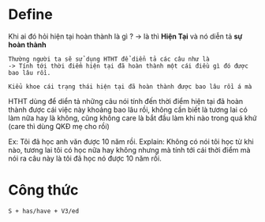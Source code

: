# Define
Khi ai đó hỏi hiện tại hoàn thành là gì  ?
-> là thì **Hiện Tại** và nó diễn tả **sự hoàn thành**

```
Thường người ta sẽ sử dụng HTHT để diển tả các câu như là
-> Tính tới thời điểm hiện tại đã hoàn thành một cái điều gì đó được bao lâu rồi.

Kiểu khoe cái trạng thái hiện tại đã hoàn thành được bao lâu rồi á mà
```

HTHT dùng để diển tả những câu nói tính đến thời điểm hiện tại đã hoàn thành được cái việc này khoảng bao lâu rồi, không cần biết là tương lai có làm nữa hay là không, cũng không care là bắt đầu làm khi nào trong quá khứ (care thì dùng QKĐ mẹ cho rồi)

Ex: Tôi đã học anh văn được 10 năm rồi. 
Explain: Không có nói tôi học từ khi nào, tương lai tôi có học nữa hay không nhưng mà tính tới cái thời điểm mà nói ra câu này là tôi đã học nó được 10 năm rồi.


# Công thức

```
S + has/have + V3/ed
```